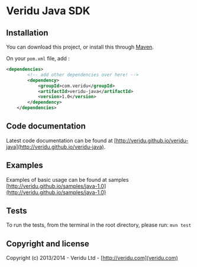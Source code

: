 # Veridu Java SDK 

Installation
------------

You can download this project, or install this through [Maven](https://packagist.org/packages/veridu/veridu-php).

On your `pom.xml` file, add :
  
```xml
<dependencies>
        <!-- add other dependencies over here! -->
        <dependency>
            <groupId>com.veridu</groupId>
            <artifactId>veridu-java</artifactId>
            <version>1.0</version>
        </dependency>
    </dependencies>
```

Code documentation
------------------
Latest code documentation can be found at [http://veridu.github.io/veridu-java](http://veridu.github.io/veridu-java).

Examples
--------
Examples of basic usage can be found at samples [http://veridu.github.io/samples/java-1.0](http://veridu.github.io/samples/java-1.0)

Tests
-----
To run the tests, from the terminal in the root directory, please run: ```mvn test```

Copyright and license
---------------------

Copyright (c) 2013/2014 - Veridu Ltd - [http://veridu.com](veridu.com)

